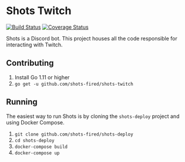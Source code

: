 # Shots Twitch

[![Build Status](https://travis-ci.org/shots-fired/shots-twitch.svg?branch=master&service=github)](https://travis-ci.org/shots-fired/shots-twitch)
[![Coverage Status](https://coveralls.io/repos/github/shots-fired/shots-twitch/badge.svg?branch=master&service=github)](https://coveralls.io/github/shots-fired/shots-twitch?branch=master)

Shots is a Discord bot. This project houses all the code responsible for interacting with Twitch.

## Contributing

1. Install Go 1.11 or higher
2. `go get -u github.com/shots-fired/shots-twitch`

## Running

The easiest way to run Shots is by cloning the `shots-deploy` project and using Docker Compose.

1. `git clone github.com/shots-fired/shots-deploy`
2. `cd shots-deploy`
3. `docker-compose build`
4. `docker-compose up`
